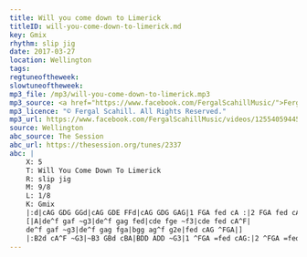 ```yaml
---
title: Will you come down to Limerick
titleID: will-you-come-down-to-limerick.md
key: Gmix
rhythm: slip jig
date: 2017-03-27
location: Wellington
tags:
regtuneoftheweek:
slowtuneoftheweek:
mp3_file: /mp3/will-you-come-down-to-limerick.mp3
mp3_source: <a href="https://www.facebook.com/FergalScahillMusic/">Fergal Scahill</a>, member of <a href="http://www.webanjo3.com/">We Banjo 3</a>
mp3_licence: "© Fergal Scahill. All Rights Reserved."
mp3_url: https://www.facebook.com/FergalScahillMusic/videos/1255405944555738/
source: Wellington
abc_source: The Session
abc_url: https://thesession.org/tunes/2337
abc: |
    X: 5
    T: Will You Come Down To Limerick
    R: slip jig
    M: 9/8
    L: 1/8
    K: Gmix
    |:d|cAG GDG GGd|cAG GDE FFd|cAG GDG GAG|1 FGA fed cA :|2 FGA fed cA |]
    [|A|de^f gaf ~g3|de^f gag fed|cde fge ~f3|cde fed cA^F|
    de^f gaf ~g3|de^f gag fga|bgg ag^f g2e|fed cAG ^FGA|]
    |:B2d cA^F ~G3|~B3 GBd cBA|BDD ADD ~G3|1 ^FGA =fed cAG:|2 ^FGA =fed cAd|]
---
```


